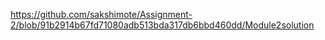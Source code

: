 https://github.com/sakshimote/Assignment-2/blob/91b2914b67fd71080adb513bda317db6bbd460dd/Module2solution
